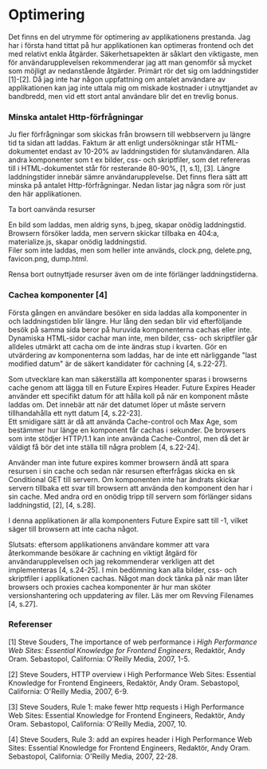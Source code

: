 <h1>Optimering</h1>

<p>Det finns en del utrymme för optimering av applikationens prestanda.
Jag har i första hand tittat på hur applikationen kan optimeras frontend
och det med relativt enkla åtgärder. Säkerhetsapekten är såklart den viktigaste,
men för användarupplevelsen rekommenderar jag att man genomför så mycket som
möjligt av nedanstående åtgärder. Primärt rör det sig om laddningstider [1]-[2].
Då jag inte har någon uppfattning om antalet användare av applikationen
kan jag inte uttala mig om miskade kostnader i utnyttjandet av bandbredd,
men vid ett stort antal användare blir det en trevlig bonus.</p>


<h3>Minska antalet Http-förfrågningar</h3>
Ju fler förfrågningar som skickas från browsern till webbservern ju längre tid ta sidan att laddas.
Faktum är att enligt undersökningar står HTML-dokumentet endast av 10-20% av laddningstiden för slutanvändaren.
Alla andra komponenter som t ex bilder, css- och skriptfiler, som det refereras till i HTML-dokumentet står
för resterande 80-90%, [1, s.1], [3]. Längre laddningstider innebär sämre användarupplevelse.
Det finns flera sätt att minska på antalet Http-förfrågningar. Nedan listar jag några som rör just den här applikationen.

<p><bold>Ta bort oanvända resurser</bold></p>
En bild som laddas, men aldrig syns, b.jpeg, skapar onödig laddningstid.<br>
Browsern försöker ladda, men servern skickar tillbaka en 404:a, materialize.js, skapar onödig laddningstid.<br>
Filer som inte laddas, men som heller inte används, clock.png, delete.png, favicon.png, dump.html.<br>

Rensa bort outnyttjade resurser även om de inte förlänger laddningstiderna.

<h3>Cachea komponenter [4]</h3>
Första gången en användare besöker en sida laddas alla komponenter in och laddningstiden blir längre. Hur lång den
sedan blir vid efterföljande besök på samma sida beror på huruvida komponenterna cachas eller inte. Dynamiska HTML-sidor
cachar man inte, men bilder, css- och skriptfiler går alldeles utmärkt att cacha om de inte ändras stup i kvarten.
Gör en utvärdering av komponenterna som laddas, har de inte ett närliggande "last modified datum" är de säkert kandidater för
cachning [4, s.22-27].

Som utvecklare kan man säkerställa att komponenter sparas i browserns cache genom att lägga till en Future Expires Header.
Future Expires Header använder ett specifikt datum för att hålla koll på när en komponent måste laddas om. Det innebär
att när det datumet löper ut måste servern tillhandahålla ett nytt datum [4, s.22-23].<br>
Ett smidigare sätt är då att använda Cache-control och Max Age, som bestämmer hur länge en komponent får cachas i sekunder.
De browsers som inte stödjer HTTP/1.1 kan inte använda Cache-Control, men då det är väldigt få bör det inte ställa till
några problem [4, s.22-24].

Använder man inte future expires kommer browsern ändå att spara resursen i sin cache och sedan när resursen efterfrågas
skicka en sk Conditional GET till servern. Om komponenten inte har ändrats skickar servern tillbaka ett svar till browsern
att använda den komponent den har i sin cache. Med andra ord en onödig tripp till servern som förlänger sidans laddningstid, [2], [4, s.28].

I denna applikationen är alla komponenters Future Expire satt till -1, vilket säger till browsern att inte cacha något.

Slutsats: eftersom applikationens användare kommer att vara återkommande besökare är cachning en viktigt åtgärd för
användarupplevelsen och jag rekommenderar verkligen att det implementeras [4, s.24-25]. I min bedömning kan alla bilder,
css- och skriptfiler i applikationen cachas. Något man dock tänka på när man låter browsers och proxies cachea
komponenter är hur man sköter versionshantering och uppdatering av filer. Läs mer om Revving Filenames [4, s.27].









<h3>Referenser</h3>

<p>[1] Steve Souders, The importance of web performance i <i>High Performance Web Sites: Essential Knowledge for Frontend Engineers</i>,
Redaktör, Andy Oram. Sebastopol, California: O'Reilly Media, 2007, 1-5.</p>

[2] Steve Souders, HTTP overview i <italic>High Performance Web Sites: Essential Knowledge for Frontend Engineers</italic>,
Redaktör, Andy Oram. Sebastopol, California: O'Reilly Media, 2007, 6-9.

[3] Steve Souders, Rule 1: make fewer http requests i <italic>High Performance Web Sites: Essential Knowledge for Frontend Engineers</italic>,
Redaktör, Andy Oram. Sebastopol, California: O'Reilly Media, 2007, 10.

[4] Steve Souders, Rule 3: add an expires header i <italic>High Performance Web Sites: Essential Knowledge for Frontend Engineers</italic>,
Redaktör, Andy Oram. Sebastopol, California: O'Reilly Media, 2007, 22-28.


